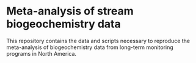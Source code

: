 # Meta-analysis of stream biogeochemistry data

This repository contains the data and scripts necessary to reproduce the meta-analysis of biogeochemistry data from long-term monitoring programs in North America. 
